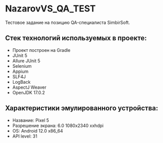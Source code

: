 # NazarovVS_QA_TEST
Тестовое задание на позицию QA-специалиста SimbirSoft.

## Стек технологий используемых в проекте:
- Проект построен на Gradle
- JUnit 5
- Allure JUnit 5
- Selenium
- Appium
- SLF4J
- LogBack
- AspectJ Weaver
- OpenJDK 17.0.2

## Характеристики эмулированного устройства:
- Название: Pixel 5
- Разрешение экрана: 6.0 1080х2340 xxhdpi
- OS: Android 12.0 x86_64
- API level: 31
